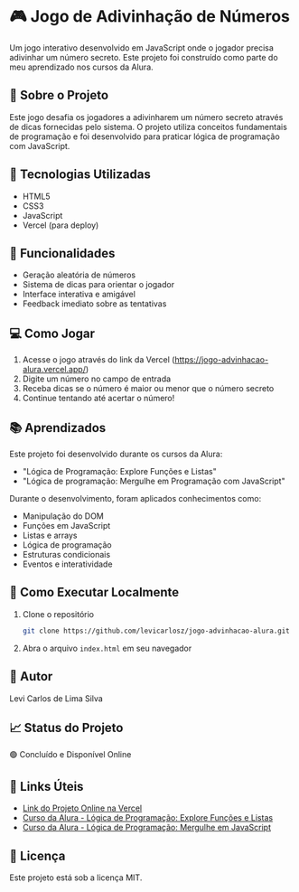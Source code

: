 # 🎮 Jogo de Adivinhação de Números

Um jogo interativo desenvolvido em JavaScript onde o jogador precisa adivinhar um número secreto. Este projeto foi construído como parte do meu aprendizado nos cursos da Alura.

## 📝 Sobre o Projeto

Este jogo desafia os jogadores a adivinharem um número secreto através de dicas fornecidas pelo sistema. O projeto utiliza conceitos fundamentais de programação e foi desenvolvido para praticar lógica de programação com JavaScript.

## 🚀 Tecnologias Utilizadas

- HTML5
- CSS3
- JavaScript
- Vercel (para deploy)

## 🎯 Funcionalidades

- Geração aleatória de números
- Sistema de dicas para orientar o jogador
- Interface interativa e amigável
- Feedback imediato sobre as tentativas

## 💻 Como Jogar

1. Acesse o jogo através do link da Vercel (https://jogo-advinhacao-alura.vercel.app/)
2. Digite um número no campo de entrada
3. Receba dicas se o número é maior ou menor que o número secreto
4. Continue tentando até acertar o número!

## 📚 Aprendizados

Este projeto foi desenvolvido durante os cursos da Alura:
- "Lógica de Programação: Explore Funções e Listas"
- "Lógica de programação: Mergulhe em Programação com JavaScript"

Durante o desenvolvimento, foram aplicados conhecimentos como:
- Manipulação do DOM
- Funções em JavaScript
- Listas e arrays
- Lógica de programação
- Estruturas condicionais
- Eventos e interatividade

## 🔄 Como Executar Localmente

1. Clone o repositório
   ```bash
   git clone https://github.com/levicarlosz/jogo-advinhacao-alura.git
   ```
2. Abra o arquivo `index.html` em seu navegador

## 👤 Autor

Levi Carlos de Lima Silva

## 📈 Status do Projeto

🟢 Concluído e Disponível Online

## 🔗 Links Úteis

- [Link do Projeto Online na Vercel](https://jogo-advinhacao-alura.vercel.app/)
- [Curso da Alura - Lógica de Programação: Explore Funções e Listas](https://www.alura.com.br/curso-online-logica-programacao-funcoes-listas)
- [Curso da Alura - Lógica de Programação: Mergulhe em JavaScript](https://cursos.alura.com.br/course/logica-programacao-mergulhe-programacao-javascript)

## 📄 Licença

Este projeto está sob a licença MIT.

